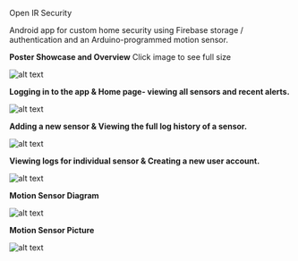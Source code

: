 Open IR Security

Android app for custom home security using Firebase storage / authentication and an Arduino-programmed motion sensor.



**Poster Showcase and Overview** Click image to see full size

![alt text](https://raw.githubusercontent.com/prestondcarroll/projects/master/school/Open%20IR%20Security/CSCI%20412%20-%20Mobile%20Device%20Poster.jpg)
<br />

**Logging in to the app & Home page- viewing all sensors and recent alerts.**

![alt text](https://raw.githubusercontent.com/prestondcarroll/projects/master/school/Open%20IR%20Security/screen_shots_1.png)
<br />

**Adding a new sensor & Viewing the full log history of a sensor.**

![alt text](https://raw.githubusercontent.com/prestondcarroll/projects/master/school/Open%20IR%20Security/screenshots_2.png)
<br />

**Viewing logs for individual sensor & Creating a new user account.**

![alt text](https://raw.githubusercontent.com/prestondcarroll/projects/master/school/Open%20IR%20Security/screenshots_3.png)
<br />

**Motion Sensor Diagram**

![alt text](https://raw.githubusercontent.com/prestondcarroll/projects/master/school/Open%20IR%20Security/motion_sensor.png)
<br />

**Motion Sensor Picture**

![alt text](https://raw.githubusercontent.com/prestondcarroll/projects/master/school/Open%20IR%20Security/motion_sensor_pic.jpg)
